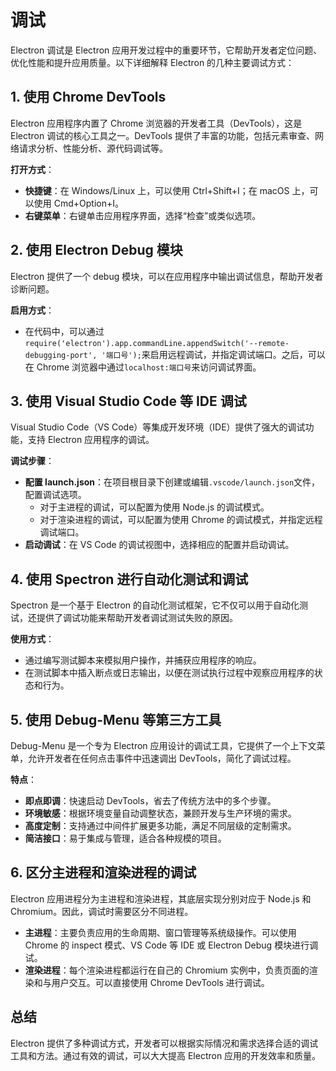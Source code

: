 # 调试

Electron 调试是 Electron 应用开发过程中的重要环节，它帮助开发者定位问题、优化性能和提升应用质量。以下详细解释 Electron 的几种主要调试方式：

## 1. 使用 Chrome DevTools

Electron 应用程序内置了 Chrome 浏览器的开发者工具（DevTools），这是 Electron 调试的核心工具之一。DevTools 提供了丰富的功能，包括元素审查、网络请求分析、性能分析、源代码调试等。

**打开方式**：

- **快捷键**：在 Windows/Linux 上，可以使用 Ctrl+Shift+I；在 macOS 上，可以使用 Cmd+Option+I。
- **右键菜单**：右键单击应用程序界面，选择“检查”或类似选项。

## 2. 使用 Electron Debug 模块

Electron 提供了一个 debug 模块，可以在应用程序中输出调试信息，帮助开发者诊断问题。

**启用方式**：

- 在代码中，可以通过`require('electron').app.commandLine.appendSwitch('--remote-debugging-port', '端口号');`来启用远程调试，并指定调试端口。之后，可以在 Chrome 浏览器中通过`localhost:端口号`来访问调试界面。

## 3. 使用 Visual Studio Code 等 IDE 调试

Visual Studio Code（VS Code）等集成开发环境（IDE）提供了强大的调试功能，支持 Electron 应用程序的调试。

**调试步骤**：

- **配置 launch.json**：在项目根目录下创建或编辑`.vscode/launch.json`文件，配置调试选项。
  - 对于主进程的调试，可以配置为使用 Node.js 的调试模式。
  - 对于渲染进程的调试，可以配置为使用 Chrome 的调试模式，并指定远程调试端口。
- **启动调试**：在 VS Code 的调试视图中，选择相应的配置并启动调试。

## 4. 使用 Spectron 进行自动化测试和调试

Spectron 是一个基于 Electron 的自动化测试框架，它不仅可以用于自动化测试，还提供了调试功能来帮助开发者调试测试失败的原因。

**使用方式**：

- 通过编写测试脚本来模拟用户操作，并捕获应用程序的响应。
- 在测试脚本中插入断点或日志输出，以便在测试执行过程中观察应用程序的状态和行为。

## 5. 使用 Debug-Menu 等第三方工具

Debug-Menu 是一个专为 Electron 应用设计的调试工具，它提供了一个上下文菜单，允许开发者在任何点击事件中迅速调出 DevTools，简化了调试过程。

**特点**：

- **即点即调**：快速启动 DevTools，省去了传统方法中的多个步骤。
- **环境敏感**：根据环境变量自动调整状态，兼顾开发与生产环境的需求。
- **高度定制**：支持通过中间件扩展更多功能，满足不同层级的定制需求。
- **简洁接口**：易于集成与管理，适合各种规模的项目。

## 6. 区分主进程和渲染进程的调试

Electron 应用进程分为主进程和渲染进程，其底层实现分别对应于 Node.js 和 Chromium。因此，调试时需要区分不同进程。

- **主进程**：主要负责应用的生命周期、窗口管理等系统级操作。可以使用 Chrome 的 inspect 模式、VS Code 等 IDE 或 Electron Debug 模块进行调试。
- **渲染进程**：每个渲染进程都运行在自己的 Chromium 实例中，负责页面的渲染和与用户交互。可以直接使用 Chrome DevTools 进行调试。

## 总结

Electron 提供了多种调试方式，开发者可以根据实际情况和需求选择合适的调试工具和方法。通过有效的调试，可以大大提高 Electron 应用的开发效率和质量。
